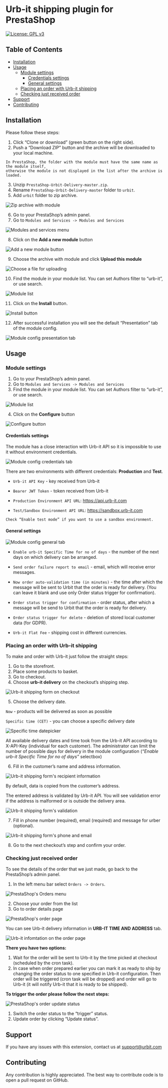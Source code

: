 # Urb-it shipping plugin for PrestaShop
[![License: GPL v3](https://img.shields.io/badge/License-GPLv3-blue.svg)](https://www.gnu.org/licenses/gpl-3.0)

## Table of Contents

- [ Installation ](#installation)
- [ Usage ](#usage)
  - [ Module settings ](#module-settings)
    - [ Credentials settings ](#credentials-settings)
    - [ General settings ](#general-settings)
  - [ Placing an order with Urb-it shipping ](#placing-an-order-with-urb-it-shipping)
  - [ Checking just received order ](#checking-just-received-order)
- [ Support ](#support)
- [ Contributing ](#contributing)

## Installation


Please follow these steps:


1. Click “Clone or download” (green button on the right side).
2. Push a “Download ZIP” button and the archive will be downloaded to your local machine.

```
In PrestaShop, the folder with the module must have the same name as the module itself, 
otherwise the module is not displayed in the list after the archive is loaded.
```

3. Unzip `PrestaShop-Urbit-Delivery-master.zip`.
4. Rename `PrestaShop-Urbit-Delivery-master` folder to `urbit`.
5. Add `urbit` folder to zip archive.

![Zip archive with module](doc/images/image1.png)

6. Go to your PrestaShop’s admin panel.
7. Go to `Modules and Services -> Modules and Services`

![Modules and services menu](doc/images/image17.png)

8. Click on the **Add a new module** button

![Add a new module button](doc/images/image5.png)

9. Choose the archive with module and click **Upload this module**

![Choose a file for uploading](doc/images/image14.png)

10. Find the module in your module list. You can set Authors filter to “urb-it”, or use search.

![Module list](doc/images/image13.png)

11. Click on the **Install** button.

![Install button](doc/images/image15.png)

12. After successful installation you will see the default “Presentation” tab of the module config.

![Module config presentation tab](doc/images/image12.png)


## Usage

### Module settings

1. Go to your PrestaShop’s admin panel.
2. Go to `Modules and Services -> Modules and Services`
3. Find the module in your module list. You can set Authors filter to “urb-it”, or use search.

![Module list](doc/images/image4.png)

4. Click on the **Configure** button

![Configure button](doc/images/image6.png)

#### Credentials settings

The module has a close interaction with Urb-it API so it is impossible to use it without environment credentials. 

![Module config credentials tab](doc/images/image18.png)

There are two environments with different credentials: **Production** and **Test**.

- `Urb-it API Key` - key received from Urb-it

- `Bearer JWT Token` - token received from Urb-it

- `Production Environment API URL`:  https://api.urb-it.com

- `Test/Sandbox Environment API URL`:  https://sandbox.urb-it.com

```
Check “Enable test mode” if you want to use a sandbox environment.
```

#### General settings

![Module config general tab](doc/images/image11.png)


- `Enable urb-it Specific Time for no of days` - the number of the next days on which delivery can be arranged.

- `Send order failure report to email` - email, which will receive error messages.

- `Now order auto-validation time (in minutes)` - the time after which the message will be sent to Urbit that the order is ready for delivery. (You can leave it blank and use only Order status trigger for confirmation).

- `Order status trigger for confirmation` - order status, after which a message will be send to Urbit that the order is ready for delivery.

- `Order status trigger for delete` - deletion of stored local customer data (for GDPR).

- `Urb-it Flat Fee` - shipping cost in different currencies.

### Placing an order with Urb-it shipping

To make and order with Urb-it just follow the straight steps:

1. Go to the storefront.
2. Place some products to basket.
3. Go to checkout.
4. Choose **urb-it delivery** on the checkout’s shipping step.

![Urb-it shipping form on checkout](doc/images/image7.png)

5. Choose the delivery date.

`Now` - products will be delivered as soon as possible

`Specific time (CET)` - you can choose a specific delivery date 

![Specific time datepicker](doc/images/image10.png)

All available delivery dates and time took from the Urb-it API according to X-API-Key (individual for each customer). The administrator can limit the number of possible days for delivery in the module configuration (*“Enable urb-it Specific Time for no of days”* selectbox)


6. Fill in the customer’s name and address information.

![Urb-it shipping form's recipient information](doc/images/image9.png)

By default, data is copied from the customer’s address.

The entered address is validated by Urb-it API. You will see validation error if the address is malformed or is outside the delivery area.

![Urb-it shipping form's validation](doc/images/image8.png)


7. Fill in phone number (required), email (required) and message for urber (optional).

![Urb-it shipping form's phone and email](doc/images/image19.png)

8. Go to the next checkout’s step and confirm your order. 


### Checking just received order

To see the details of the order that we just made, go back to the PrestaShop’s admin panel.

1. In the left menu bar select `Orders -> Orders`.

![PrestaShop's Orders menu](doc/images/image2.png)

2. Choose your order from the list 
3. Go to order details page

![PrestaShop's order page](doc/images/image21.png)


You can see Urb-it delivery information in **URB-IT TIME AND ADDRESS** tab.

![Urb-it infomtation on the order page](doc/images/image20.png)

**There you have two options:**
1. Wait for the order will be sent to Urb-it by the time picked at checkout (scheduled by the cron task).
2. In case when order prepared earlier you can mark it as ready to ship by changing the order status to one specified in Urb-it configuration. Then order will be triggered (cron task will be dropped) and order will go to Urb-it (it will notify Urb-it that it is ready to be shipped).

**To trigger the order please follow the next steps:**

![PrestaShop's order update status](doc/images/image16.png)

1. Switch the order status to the “trigger” status.
2. Update order by clicking “Update status”.

## Support
If you have any issues with this extension, contact us at support@urbit.com

## Contributing 
Any contribution is highly appreciated. The best way to contribute code is to open a pull request on GitHub.





